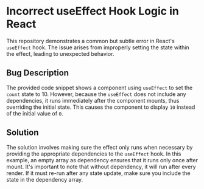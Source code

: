 # Incorrect useEffect Hook Logic in React

This repository demonstrates a common but subtle error in React's `useEffect` hook. The issue arises from improperly setting the state within the effect, leading to unexpected behavior.

## Bug Description
The provided code snippet shows a component using `useEffect` to set the `count` state to 10. However, because the `useEffect` does not include any dependencies, it runs immediately after the component mounts, thus overriding the initial state. This causes the component to display `10` instead of the initial value of `0`.

## Solution
The solution involves making sure the effect only runs when necessary by providing the appropriate dependencies to the `useEffect` hook. In this example, an empty array as dependency ensures that it runs only once after mount. It's important to note that without dependency, it will run after every render. If it must re-run after any state update, make sure you include the state in the dependency array.